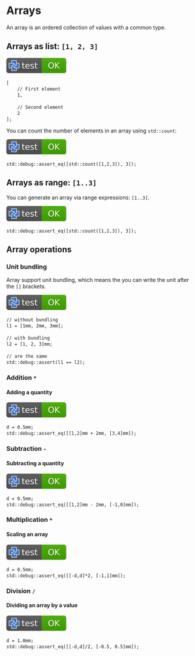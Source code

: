# Arrays

An array is an ordered collection of values with a common type.

## Arrays as list: `[1, 2, 3]`

[![test](.test/arrays_and_comments.svg)](.test/arrays_and_comments.log)

```µcad,arrays_and_comments
[
    // First element
    1,

    // Second element
    2
];
```

You can count the number of elements in an array using `std::count`:

[![test](.test/array_expressions.svg)](.test/array_expressions.log)

```µcad,array_expressions
std::debug::assert_eq([std::count([1,2,3]), 3]);
```

## Arrays as range: `[1..3]`

You can generate an array via range expressions: `[1..3]`.

[![test](.test/range_expressions.svg)](.test/range_expressions.log)

```µcad,range_expressions
std::debug::assert_eq([std::count([1,2,3]), 3]);
```

## Array operations

### Unit bundling

Array support unit bundling, which means the you can write the unit after the `[]` brackets.

[![test](.test/array_unit_bundling.svg)](.test/array_unit_bundling.log)

```µcad,array_unit_bundling
// without bundling
l1 = [1mm, 2mm, 3mm];

// with bundling
l2 = [1, 2, 3]mm;

// are the same
std::debug::assert(l1 == l2);
```

### Addition `*`

#### Adding a quantity

[![test](.test/array_add.svg)](.test/array_add.log)

```µcad,array_add
d = 0.5mm;
std::debug::assert_eq([[1,2]mm + 2mm, [3,4]mm]);
```

### Subtraction `-`

#### Subtracting a quantity

[![test](.test/array_sub.svg)](.test/array_sub.log)

```µcad,array_sub
d = 0.5mm;
std::debug::assert_eq([[1,2]mm - 2mm, [-1,0]mm]);
```

### Multiplication `*`

#### Scaling an array

[![test](.test/array_mul_scale.svg)](.test/array_mul_scale.log)

```µcad,array_mul_scale
d = 0.5mm;
std::debug::assert_eq([[-d,d]*2, [-1,1]mm]);
```

### Division `/`

#### Dividing an array by a value

[![test](.test/array_div.svg)](.test/array_div.log)

```µcad,array_div
d = 1.0mm;
std::debug::assert_eq([[-d,d]/2, [-0.5, 0.5]mm]);
```
